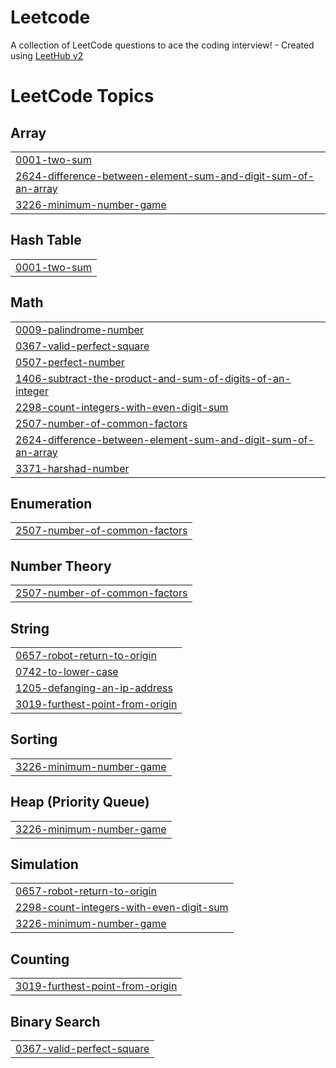 # Leetcode
A collection of LeetCode questions to ace the coding interview! - Created using [LeetHub v2](https://github.com/arunbhardwaj/LeetHub-2.0)

<!---LeetCode Topics Start-->
# LeetCode Topics
## Array
|  |
| ------- |
| [0001-two-sum](https://github.com/Majid-Mj/Leetcode/tree/master/0001-two-sum) |
| [2624-difference-between-element-sum-and-digit-sum-of-an-array](https://github.com/Majid-Mj/Leetcode/tree/master/2624-difference-between-element-sum-and-digit-sum-of-an-array) |
| [3226-minimum-number-game](https://github.com/Majid-Mj/Leetcode/tree/master/3226-minimum-number-game) |
## Hash Table
|  |
| ------- |
| [0001-two-sum](https://github.com/Majid-Mj/Leetcode/tree/master/0001-two-sum) |
## Math
|  |
| ------- |
| [0009-palindrome-number](https://github.com/Majid-Mj/Leetcode/tree/master/0009-palindrome-number) |
| [0367-valid-perfect-square](https://github.com/Majid-Mj/Leetcode/tree/master/0367-valid-perfect-square) |
| [0507-perfect-number](https://github.com/Majid-Mj/Leetcode/tree/master/0507-perfect-number) |
| [1406-subtract-the-product-and-sum-of-digits-of-an-integer](https://github.com/Majid-Mj/Leetcode/tree/master/1406-subtract-the-product-and-sum-of-digits-of-an-integer) |
| [2298-count-integers-with-even-digit-sum](https://github.com/Majid-Mj/Leetcode/tree/master/2298-count-integers-with-even-digit-sum) |
| [2507-number-of-common-factors](https://github.com/Majid-Mj/Leetcode/tree/master/2507-number-of-common-factors) |
| [2624-difference-between-element-sum-and-digit-sum-of-an-array](https://github.com/Majid-Mj/Leetcode/tree/master/2624-difference-between-element-sum-and-digit-sum-of-an-array) |
| [3371-harshad-number](https://github.com/Majid-Mj/Leetcode/tree/master/3371-harshad-number) |
## Enumeration
|  |
| ------- |
| [2507-number-of-common-factors](https://github.com/Majid-Mj/Leetcode/tree/master/2507-number-of-common-factors) |
## Number Theory
|  |
| ------- |
| [2507-number-of-common-factors](https://github.com/Majid-Mj/Leetcode/tree/master/2507-number-of-common-factors) |
## String
|  |
| ------- |
| [0657-robot-return-to-origin](https://github.com/Majid-Mj/Leetcode/tree/master/0657-robot-return-to-origin) |
| [0742-to-lower-case](https://github.com/Majid-Mj/Leetcode/tree/master/0742-to-lower-case) |
| [1205-defanging-an-ip-address](https://github.com/Majid-Mj/Leetcode/tree/master/1205-defanging-an-ip-address) |
| [3019-furthest-point-from-origin](https://github.com/Majid-Mj/Leetcode/tree/master/3019-furthest-point-from-origin) |
## Sorting
|  |
| ------- |
| [3226-minimum-number-game](https://github.com/Majid-Mj/Leetcode/tree/master/3226-minimum-number-game) |
## Heap (Priority Queue)
|  |
| ------- |
| [3226-minimum-number-game](https://github.com/Majid-Mj/Leetcode/tree/master/3226-minimum-number-game) |
## Simulation
|  |
| ------- |
| [0657-robot-return-to-origin](https://github.com/Majid-Mj/Leetcode/tree/master/0657-robot-return-to-origin) |
| [2298-count-integers-with-even-digit-sum](https://github.com/Majid-Mj/Leetcode/tree/master/2298-count-integers-with-even-digit-sum) |
| [3226-minimum-number-game](https://github.com/Majid-Mj/Leetcode/tree/master/3226-minimum-number-game) |
## Counting
|  |
| ------- |
| [3019-furthest-point-from-origin](https://github.com/Majid-Mj/Leetcode/tree/master/3019-furthest-point-from-origin) |
## Binary Search
|  |
| ------- |
| [0367-valid-perfect-square](https://github.com/Majid-Mj/Leetcode/tree/master/0367-valid-perfect-square) |
<!---LeetCode Topics End-->